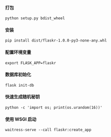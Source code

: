 #### 打包

    python setup.py bdist_wheel

#### 安装

    pip install dist/flaskr-1.0.0-py3-none-any.whl

#### 配置环境变量

    export FLASK_APP=flaskr

#### 数据库初始化

    flask init-db

#### 快速生成随机秘钥

    python -c 'import os; print(os.urandom(16))'

#### 使用 WSGI 启动

    waitress-serve --call flaskr:create_app
